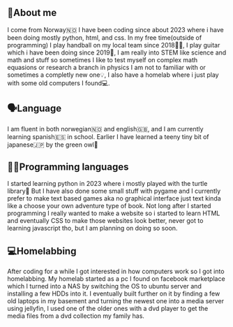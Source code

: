 ## 📢About me
I come from Norway🇳🇴 I have been coding since about 2023 where i have been doing mostly python, html, and css. In my free time(outside of programming) I play handball on my local team since 2018🤾‍♂️, I play guitar which i have been doing since 2019🎸, I am really into STEM like science and math and stuff so sometimes I like to test myself on complex math equasions or research a branch in physics I am not to familiar with or sometimes a completly new one💡, I also have a homelab where i just play with some old computers I found💻.

## 🗣Language
I am fluent in both norwegian🇳🇴 and english🇬🇧, and I am currently learning spanish🇪🇸 in school. Earlier I have learned a teeny tiny bit of japanese🇯🇵 by the green owl🦉

## 👨‍💻Programming languages
I started learning python in 2023 where i mostly played with the turtle library🐢 But I have also done some small stuff with pygame and I currently prefer to make text based games aka no graphical interface just text kinda like a choose your own adventure type of book. Not long after I started programming I really wanted to make a website so i started to learn HTML and eventually CSS to make those websites look better, never got to learning javascript tho, but I am planning on doing so soon.

## 💻Homelabbing
After coding for a while I got interested in how computers work so I got into homelabbing. My homelab started as a pc I found on facebook marketplace which I turned into a NAS by switching the OS to ubuntu server and installing a few HDDs into it. I eventually built further on it by finding a few old laptops in my basement and turning the newest one into a media server using jellyfin, I used one of the older ones with a dvd player to get the media files from a dvd collection my family has.
